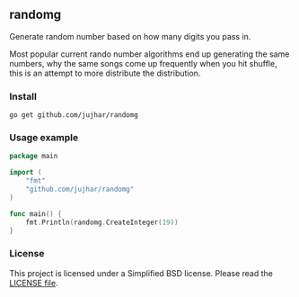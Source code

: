 ## randomg
Generate random number based on how many digits you pass in.

Most popular current rando number algorithms end up generating the same numbers,
why the same songs come up frequently when you hit shuffle, this is an attempt to
more distribute the distribution.

### Install
`go get github.com/jujhar/randomg`

### Usage example
```go
package main

import (
	"fmt"
	"github.com/jujhar/randomg"
)

func main() {
	fmt.Println(randomg.CreateInteger(19))
}
```

### License
This project is licensed under a Simplified BSD license. Please read the [LICENSE file][license].


 [license]: https://github.com/jujhar/randomg/blob/master/LICENSE
